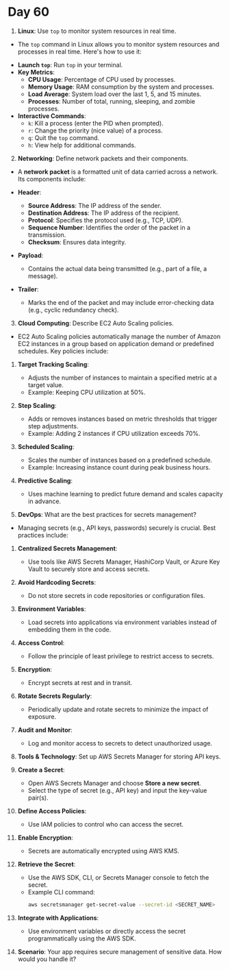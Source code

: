 # Day 60


1. **Linux**: Use `top` to monitor system resources in real time.
* The `top` command in Linux allows you to monitor system resources and processes in real time. Here's how to use it:

- **Launch `top`**: Run `top` in your terminal.
- **Key Metrics**:
  - **CPU Usage**: Percentage of CPU used by processes.
  - **Memory Usage**: RAM consumption by the system and processes.
  - **Load Average**: System load over the last 1, 5, and 15 minutes.
  - **Processes**: Number of total, running, sleeping, and zombie processes.
- **Interactive Commands**:
  - `k`: Kill a process (enter the PID when prompted).
  - `r`: Change the priority (nice value) of a process.
  - `q`: Quit the `top` command.
  - `h`: View help for additional commands.


2. **Networking**: Define network packets and their components.
* A **network packet** is a formatted unit of data carried across a network. Its components include:

- **Header**:
  - **Source Address**: The IP address of the sender.
  - **Destination Address**: The IP address of the recipient.
  - **Protocol**: Specifies the protocol used (e.g., TCP, UDP).
  - **Sequence Number**: Identifies the order of the packet in a transmission.
  - **Checksum**: Ensures data integrity.
  
- **Payload**:
  - Contains the actual data being transmitted (e.g., part of a file, a message).
  
- **Trailer**:
  - Marks the end of the packet and may include error-checking data (e.g., cyclic redundancy check).


3. **Cloud Computing**: Describe EC2 Auto Scaling policies.
* EC2 Auto Scaling policies automatically manage the number of Amazon EC2 instances in a group based on application demand or predefined schedules. Key policies include:

1. **Target Tracking Scaling**:
   - Adjusts the number of instances to maintain a specified metric at a target value.
   - Example: Keeping CPU utilization at 50%.

2. **Step Scaling**:
   - Adds or removes instances based on metric thresholds that trigger step adjustments.
   - Example: Adding 2 instances if CPU utilization exceeds 70%.

3. **Scheduled Scaling**:
   - Scales the number of instances based on a predefined schedule.
   - Example: Increasing instance count during peak business hours.

4. **Predictive Scaling**:
   - Uses machine learning to predict future demand and scales capacity in advance.


4. **DevOps**: What are the best practices for secrets management?
* Managing secrets (e.g., API keys, passwords) securely is crucial. Best practices include:

1. **Centralized Secrets Management**:
   - Use tools like AWS Secrets Manager, HashiCorp Vault, or Azure Key Vault to securely store and access secrets.
   
2. **Avoid Hardcoding Secrets**:
   - Do not store secrets in code repositories or configuration files.

3. **Environment Variables**:
   - Load secrets into applications via environment variables instead of embedding them in the code.

4. **Access Control**:
   - Follow the principle of least privilege to restrict access to secrets.

5. **Encryption**:
   - Encrypt secrets at rest and in transit.

6. **Rotate Secrets Regularly**:
   - Periodically update and rotate secrets to minimize the impact of exposure.

7. **Audit and Monitor**:
   - Log and monitor access to secrets to detect unauthorized usage.


5. **Tools & Technology**: Set up AWS Secrets Manager for storing API keys.
1. **Create a Secret**:
   - Open AWS Secrets Manager and choose **Store a new secret**.
   - Select the type of secret (e.g., API key) and input the key-value pair(s).

2. **Define Access Policies**:
   - Use IAM policies to control who can access the secret.

3. **Enable Encryption**:
   - Secrets are automatically encrypted using AWS KMS.

4. **Retrieve the Secret**:
   - Use the AWS SDK, CLI, or Secrets Manager console to fetch the secret.
   - Example CLI command:  
     ```bash
     aws secretsmanager get-secret-value --secret-id <SECRET_NAME>
     ```

5. **Integrate with Applications**:
   - Use environment variables or directly access the secret programmatically using the AWS SDK.


6. **Scenario**: Your app requires secure management of sensitive data. How would you handle it?



